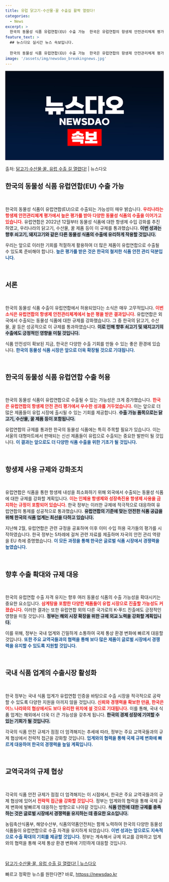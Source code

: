 ```yaml
---
title: 유럽 닭고기·수산물·꿀 수출길 활짝 열렸다!
categories:
  - News
excerpt: >
  한국의 동물성 식품 유럽연합(EU) 수출 가능  한국은 유럽연합의 항생제 안전관리체계 평가에서 우수한 성과를…
feature_text: >
  ## 뉴스다오 실시간 뉴스 속보입니다.

  한국의 동물성 식품 유럽연합(EU) 수출 가능  한국은 유럽연합의 항생제 안전관리체계 평가에서 우수한 성과를…
image: '/assets/img/newsdao_breakingnews.jpg'
---
```


![뉴스다오 속보](/assets/img/newsdao_breakingnews.jpg)

<p>출처: <a href="httpss://newsdao.kr/4903" rel="dofollow">닭고기·수산물·꿀, 유럽 수출 길 열렸다!</a> | 뉴스다오</p>

<h2 data-ke-size="size26">한국의 동물성 식품 유럽연합(EU) 수출 가능</h2>

<p data-ke-size="size16">&nbsp;</p>

한국의 동물성 식품이 유럽연합(EU)으로 수출되는 가능성이 매우 밝습니다. <b><span style="color: #ee2323;">우리나라는 항생제 안전관리체계 평가에서 높은 평가를 받아 다양한 동물성 식품의 수출을 이어가고 있습니다.</span></b> 유럽연합은 2022년 12월부터 동물성 식품에 대한 항생제 수입 강화를 추진하였고, 우리나라의 닭고기, 수산물, 꿀 제품 등이 이 규제를 통과했습니다. <b><span style="background-color: #21538527;">이번 성과는 향후 쇠고기, 돼지고기와 같은 다른 동물성 식품의 수출에 유리하게 작용할 것입니다.</span></b> 

우리는 앞으로 이러한 기회를 적절하게 활용하여 더 많은 제품이 유럽연합으로 수출될 수 있도록 준비해야 합니다. <b><span style="color: #1a5490;">높은 평가를 받은 것은 한국의 철저한 식품 안전 관리 덕분입니다.</span></b> 

<p data-ke-size="size16">&nbsp;</p>

<h2 data-ke-size="size26">서론</h2>

<p data-ke-size="size16">&nbsp;</p>

한국의 동물성 식품 수출이 유럽연합에서 허용되었다는 소식은 매우 고무적입니다. <b><span style="color: #ee2323;">이번 소식은 유럽연합의 항생제 안전관리체계에서 높은 평을 받은 결과입니다.</span></b> 유럽연합은 외국에서 수출되는 동물성 식품에 대한 규제를 강화했습니다. 그 중 한국의 닭고기, 수산물, 꿀 등은 성공적으로 이 규제를 통과하였습니다. <b><span style="background-color: #21538527;">이로 인해 향후 쇠고기 및 돼지고기의 수출에도 긍정적인 영향을 미칠 것입니다.</span></b> 

식품 안전성이 확보된 지금, 한국은 다양한 수출 기회를 만들 수 있는 좋은 환경에 있습니다. <b><span style="color: #1a5490;">한국의 동물성 식품 시장은 앞으로 더욱 확장될 것으로 기대됩니다.</span></b>

<p data-ke-size="size16">&nbsp;</p>

<h2 data-ke-size="size26">한국의 동물성 식품 유럽연합 수출 허용</h2>

<p data-ke-size="size16">&nbsp;</p>

한국의 동물성 식품이 유럽연합으로 수출될 수 있는 가능성은 크게 증가했습니다. <b><span style="color: #ee2323;">한국은 유럽연합의 항생제 안전 관리 평가에서 우수한 성과를 거두었습니다.</span></b> 이는 앞으로 더 많은 제품들이 유럽 시장에 출시될 수 있는 기회를 제공합니다. <b><span style="background-color: #21538527;">수출 가능 품목으로는 닭고기, 수산물, 꿀 제품 등이 포함됩니다.</span></b> 

유럽연합의 규제를 통과한 한국의 동물성 식품에는 특히 주목할 필요가 있습니다. 이는 서울의 대형마트에서 판매되는 신선 제품들이 유럽으로 수출되는 중요한 발판이 될 것입니다. <b><span style="color: #1a5490;">이 결과는 앞으로도 더 다양한 식품 수출을 위한 기초가 될 것입니다.</span></b>

<p data-ke-size="size16">&nbsp;</p>

<h2 data-ke-size="size26">항생제 사용 규제와 강화조치</h2>

<p data-ke-size="size16">&nbsp;</p>

유럽연합은 식품을 통한 항생제 내성을 최소화하기 위해 외국에서 수출되는 동물성 식품에 대한 규제를 강화할 계획입니다. <b><span style="color: #ee2323;">이는 인체용 항생제와 성장촉진용 항생제 사용을 금지하는 규정이 포함되어 있습니다.</span></b> 한국 정부는 이러한 규제에 적극적으로 대응하여 유럽연합의 통제를 성공적으로 통과했습니다. <b><span style="background-color: #21538527;">유럽연합의 기준에 맞는 안전한 식품 공급을 위해 한국의 식품 업계는 최선을 다하고 있습니다.</span></b>

지난해 2월, 유럽연합은 관련 규정을 공표하며 이후 이미 수입 허용 국가들의 평가를 시작하였습니다. 한국 정부는 5차례에 걸쳐 관련 자료를 제출하며 자국의 안전 관리 역량을 EU 측에 증명했습니다. <b><span style="color: #1a5490;">이 모든 과정을 통해 한국은 글로벌 식품 시장에서 경쟁력을 높였습니다.</span></b> 

<p data-ke-size="size16">&nbsp;</p>

<h2 data-ke-size="size26">향후 수출 확대와 규제 대응</h2>

<p data-ke-size="size16">&nbsp;</p>

한국의 유럽연합 수출 자격 유지는 향후 여러 동물성 식품의 수출 가능성을 확대시키는 중요한 요소입니다. <b><span style="color: #ee2323;">삼계탕을 포함한 다양한 제품들이 유럽 시장으로 진출할 가능성도 커졌습니다.</span></b> 이러한 결과는 또한 유럽연합 외의 다른 국가로의 K-푸드 진출에도 긍정적인 영향을 미칠 것입니다. <b><span style="background-color: #21538527;">정부는 해외 시장 확장을 위한 규제 외교 노력을 강화할 계획입니다.</span></b>

이를 위해, 정부는 국내 업계와 긴밀하게 소통하여 국제 통상 환경 변화에 빠르게 대응할 것입니다. <b><span style="color: #1a5490;">또한 주요 교역국들과의 협력을 통해 보다 많은 제품이 글로벌 시장에서 경쟁력을 유지할 수 있도록 지원할 것입니다.</span></b>

<p data-ke-size="size16">&nbsp;</p>

<h2 data-ke-size="size26">국내 식품 업계의 수출시장 활성화</h2>

<p data-ke-size="size16">&nbsp;</p>

한국 정부는 국내 식품 업계가 유럽연합 인증을 바탕으로 수출 시장을 적극적으로 공략할 수 있도록 다양한 지원을 아끼지 않을 것입니다. <b><span style="color: #ee2323;">신뢰와 경쟁력을 확보한 만큼, 한국은 어느 나라와의 협상에서도 보다 유리한 위치에 설 것으로 기대됩니다.</span></b> 이를 통해, 국내 식품 업계는 해외에서 더욱 더 큰 가능성을 갖추게 됩니다. <b><span style="background-color: #21538527;">한국의 경제 성장에 기여할 수 있는 기회가 될 것입니다.</span></b>

각국의 식품 안전 규제가 점점 더 엄격해지는 추세에 따라, 정부는 주요 교역국들과의 규제 협상에서 전략적 접근을 강화할 것입니다. <b><span style="color: #1a5490;">업계와의 협력을 통해 국제 규제 변화에 빠르게 대응하여 한국의 경쟁력을 높일 계획입니다.</span></b>

<p data-ke-size="size16">&nbsp;</p>

<h2 data-ke-size="size26">교역국과의 규제 협상</h2>

<p data-ke-size="size16">&nbsp;</p>

각국의 식품 안전 규제가 점점 더 엄격해지는 이 시점에서, 한국은 주요 교역국들과의 규제 협상에 있어서 <b><span style="color: #ee2323;">전략적 접근을 강화할 것입니다.</span></b> 정부는 업계와의 협력을 통해 국제 규제 변화에 발빠르게 대응하는 방향으로 나아갈 것입니다. <b><span style="background-color: #21538527;">식품 안전에 대한 규제를 충족하는 것은 글로벌 시장에서 경쟁력을 유지하는 데 중요한 요소입니다.</span></b>

농림축산식품부, 해양수산부, 식품의약품안전처는 함께 노력하여 한국의 다양한 동물성 식품들이 유럽연합으로 수출 자격을 유지하게 되었습니다. <b><span style="color: #1a5490;">이번 성과는 앞으로도 지속적으로 수출 확대의 기회를 제공할 것입니다.</span></b> 정부는 계속해서 규제 외교를 강화하고 업계와의 협력을 통해 국제 통상 환경 변화에 기민하게 대응할 것입니다. 

<p data-ke-size="size16">&nbsp;</p>

<a href="httpss://newsdao.kr/4903">닭고기·수산물·꿀, 유럽 수출 길 열렸다! | 뉴스다오</a> 

빠르고 정확한 뉴스를 원한다면? 바로, <a href="httpss://newsdao.kr" rel="dofollow">httpss://newsdao.kr</a>


